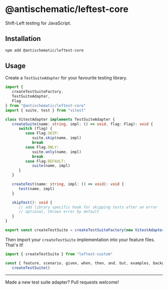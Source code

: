# @antischematic/leftest-core

Shift-Left testing for JavaScript.

## Installation

```bash
npm add @antischematic/leftest-core
```

## Usage

Create a `TestSuiteAdapter` for your favourite testing library.

```ts
import {
   createTestSuiteFactory,
   TestSuiteAdapter,
   Flag
} from "@antischematic/leftest-core"
import { suite, test } from "vitest"

class VitestAdapter implements TestSuiteAdapter {
   createSuite(name: string, impl: () => void, flag: Flag): void {
      switch (flag) {
         case Flag.SKIP:
            suite.skip(name, impl)
            break
         case Flag.ONLY:
            suite.only(name, impl)
            break
         case Flag.DEFAULT:
            suite(name, impl)
      }
   }

   createTest(name: string, impl: () => void): void {
      test(name, impl)
   }

   skipTest(): void {
      // add library specific hook for skipping tests after an error
      // optional, throws error by default
   }
}

export const createTestSuite = createTestSuiteFactory(new VitestAdapter())
```

Then import your `createTestSuite` implementation into your feature files. That's it!

```ts
import { createTestSuite } from "leftest-custom"

const { feature, scenario, given, when, then, and, but, examples, background } =
   createTestSuite()
```

---

Made a new test suite adapter? Pull requests welcome!
